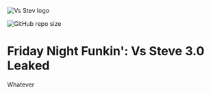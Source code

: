 ![Vs Stev logo](https://github.com/MobilePorting/FNF-VsSteve-Source-Code-3.0-Leaked/raw/main/assets/preload/images/logoBumpin.png)

![GitHub repo size](https://img.shields.io/github/repo-size/MobilePorting/FNF-VsSteve-Source-Code-3.0-Leaked)

# Friday Night Funkin': Vs Steve 3.0 Leaked
Whatever
